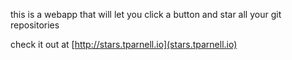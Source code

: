 this is a webapp that will let you click a button and star all your git repositories

check it out at [http://stars.tparnell.io](stars.tparnell.io)
